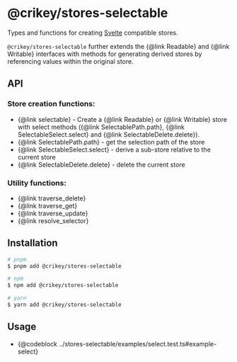 # @crikey/stores-selectable

Types and functions for creating [Svelte](https://svelte.dev/) compatible stores.

`@crikey/stores-selectable` further extends the {@link Readable} and {@link Writable} interfaces with methods
for generating derived stores by referencing values within the original store.

## API

### Store creation functions:
* {@link selectable} - Create a {@link Readable} or {@link Writable} store with select methods ({@link SelectablePath.path}, {@link SelectableSelect.select} and {@link SelectableDelete.delete}).
* {@link SelectablePath.path} - get the selection path of the store
* {@link SelectableSelect.select} - derive a sub-store relative to the current store
* {@link SelectableDelete.delete} - delete the current store

### Utility functions:
* {@link traverse_delete}
* {@link traverse_get}
* {@link traverse_update}
* {@link resolve_selector}

## Installation

```bash
# pnpm
$ pnpm add @crikey/stores-selectable

# npm
$ npm add @crikey/stores-selectable

# yarn
$ yarn add @crikey/stores-selectable
```

## Usage

* {@codeblock ../stores-selectable/examples/select.test.ts#example-select}
